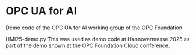 # OPC UA for AI
 Demo code of the OPC UA for AI working group of the OPC Foundation

 HMI25-demo.py
 This was used as demo code at Hannovermesse 2025 as part of the demo shown at the OPC Foundation Cloud conference.
 